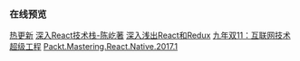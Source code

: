 ### 在线预览
 [热更新][hotpush]
 [深入React技术栈-陈屹著][react-c]
 [深入浅出React和Redux][react-redux]
 [九年双11：互联网技术超级工程][taobao]
 [Packt.Mastering.React.Native.2017.1][Packt]
 
 [Packt]:https://trusttheboy.github.io/old-driver-collection/FileDoc/Packt.Mastering.React.Native.2017.1.pdf
 [taobao]:https://trusttheboy.github.io/old-driver-collection/FileDoc/《九年双11：互联网技术超级工程》.pdf
 [hotpush]:https://trusttheboy.github.io/old-driver-collection/FileDoc/%E7%83%AD%E6%9B%B4%E6%96%B0.pdf
 [react-redux]:https://trusttheboy.github.io/old-driver-collection/FileDoc/%E6%B7%B1%E5%85%A5%E6%B5%85%E5%87%BAReact%E5%92%8CRedux.pdf
 [react-c]:https://trusttheboy.github.io/old-driver-collection/FileDoc/%E6%B7%B1%E5%85%A5REACT%E6%8A%80%E6%9C%AF%E6%A0%88%252B%E9%99%88%E5%B1%B9%E8%91%97.pdf